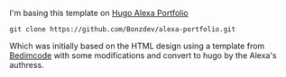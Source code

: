 I'm basing this template on [Hugo Alexa Portfolio](https://hugo-alexa-portfolio.netlify.app/)

```
git clone https://github.com/Bonzdev/alexa-portfolio.git
```

Which was initially based on the HTML design using a template from [Bedimcode](https://www.youtube.com/watch?v=27JtRAI3QO8&t=1512s) with some modifications and convert to hugo by the Alexa's authress.

